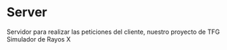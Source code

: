# Server
Servidor para realizar las peticiones del cliente, nuestro proyecto de TFG Simulador de Rayos X
